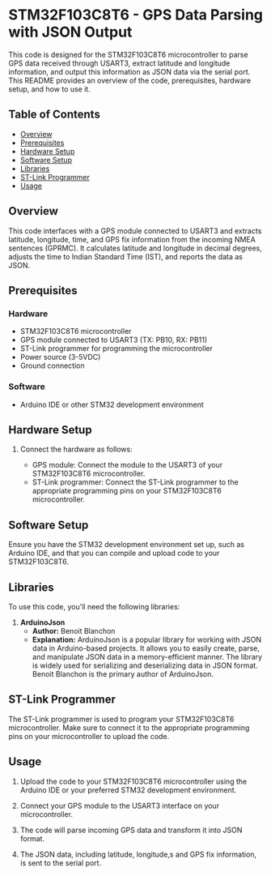 # STM32F103C8T6 - GPS Data Parsing with JSON Output

This code is designed for the STM32F103C8T6 microcontroller to parse GPS data received through USART3, extract latitude and longitude information, and output this information as JSON data via the serial port. This README provides an overview of the code, prerequisites, hardware setup, and how to use it.

## Table of Contents

- [Overview](#overview)
- [Prerequisites](#prerequisites)
- [Hardware Setup](#hardware-setup)
- [Software Setup](#software-setup)
- [Libraries](#libraries)
- [ST-Link Programmer](#st-link-programmer)
- [Usage](#usage)

## Overview

This code interfaces with a GPS module connected to USART3 and extracts latitude, longitude, time, and GPS fix information from the incoming NMEA sentences (GPRMC). It calculates latitude and longitude in decimal degrees, adjusts the time to Indian Standard Time (IST), and reports the data as JSON.

## Prerequisites

### Hardware

- STM32F103C8T6 microcontroller
- GPS module connected to USART3 (TX: PB10, RX: PB11)
- ST-Link programmer for programming the microcontroller
- Power source (3-5VDC)
- Ground connection

### Software

- Arduino IDE or other STM32 development environment

## Hardware Setup

1. Connect the hardware as follows:

   - GPS module: Connect the module to the USART3 of your STM32F103C8T6 microcontroller.
   - ST-Link programmer: Connect the ST-Link programmer to the appropriate programming pins on your STM32F103C8T6 microcontroller.

## Software Setup

Ensure you have the STM32 development environment set up, such as Arduino IDE, and that you can compile and upload code to your STM32F103C8T6.

## Libraries

To use this code, you'll need the following libraries:

1. **ArduinoJson**
   - **Author:** Benoit Blanchon
   - **Explanation:** ArduinoJson is a popular library for working with JSON data in Arduino-based projects. It allows you to easily create, parse, and manipulate JSON data in a memory-efficient manner. The library is widely used for serializing and deserializing data in JSON format. Benoit Blanchon is the primary author of ArduinoJson.


## ST-Link Programmer

The ST-Link programmer is used to program your STM32F103C8T6 microcontroller. Make sure to connect it to the appropriate programming pins on your microcontroller to upload the code.

## Usage

1. Upload the code to your STM32F103C8T6 microcontroller using the Arduino IDE or your preferred STM32 development environment.

2. Connect your GPS module to the USART3 interface on your microcontroller.

3. The code will parse incoming GPS data and transform it into JSON format.

4. The JSON data, including latitude, longitude,s and GPS fix information, is sent to the serial port.



